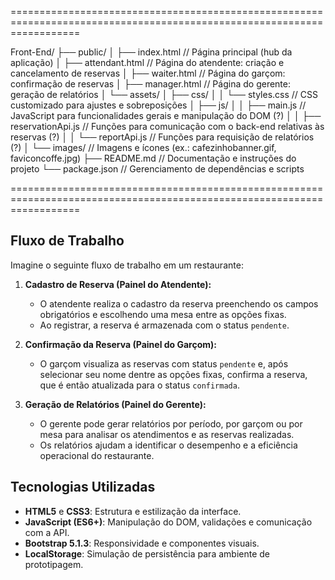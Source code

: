 ========================================================================================================================

Front-End/
├── public/
│   ├── index.html           // Página principal (hub da aplicação)
│   ├── attendant.html       // Página do atendente: criação e cancelamento de reservas 
│   ├── waiter.html          // Página do garçom: confirmação de reservas
│   ├── manager.html         // Página do gerente: geração de relatórios 
│   └── assets/
│       ├── css/
│       │   └── styles.css   // CSS customizado para ajustes e sobreposições
│       ├── js/
│       │   ├── main.js            // JavaScript para funcionalidades gerais e manipulação do DOM      (?)
│       │   ├── reservationApi.js  // Funções para comunicação com o back-end relativas às reservas    (?)
│       │   └── reportApi.js       // Funções para requisição de relatórios                            (?)
│       └── images/                // Imagens e ícones  (ex.: cafezinhobanner.gif, faviconcoffe.jpg)
├── README.md                // Documentação e instruções do projeto
└── package.json             // Gerenciamento de dependências e scripts

========================================================================================================================

## Fluxo de Trabalho
Imagine o seguinte fluxo de trabalho em um restaurante:

1. **Cadastro de Reserva (Painel do Atendente):**
   - O atendente realiza o cadastro da reserva preenchendo os campos obrigatórios e escolhendo uma mesa entre as opções fixas.
   - Ao registrar, a reserva é armazenada com o status `pendente`.

2. **Confirmação da Reserva (Painel do Garçom):**
   - O garçom visualiza as reservas com status `pendente` e, após selecionar seu nome dentre as opções fixas, confirma a reserva, que é então atualizada para o status `confirmada`.

3. **Geração de Relatórios (Painel do Gerente):**
   - O gerente pode gerar relatórios por período, por garçom ou por mesa para analisar os atendimentos e as reservas realizadas.
   - Os relatórios ajudam a identificar o desempenho e a eficiência operacional do restaurante.

## Tecnologias Utilizadas

- **HTML5** e **CSS3**: Estrutura e estilização da interface.
- **JavaScript (ES6+)**: Manipulação do DOM, validações e comunicação com a API.
- **Bootstrap 5.1.3**: Responsividade e componentes visuais.
- **LocalStorage**: Simulação de persistência para ambiente de prototipagem.
